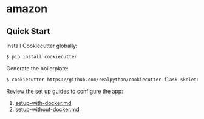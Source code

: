 # amazon

## Quick Start

Install Cookiecutter globally:

```sh
$ pip install cookiecutter
```

Generate the boilerplate:

```sh
$ cookiecutter https://github.com/realpython/cookiecutter-flask-skeleton.git
```

Review the set up guides to configure the app:

1. [setup-with-docker.md](setup-with-docker.md)
1. [setup-without-docker.md](setup-without-docker.md)
